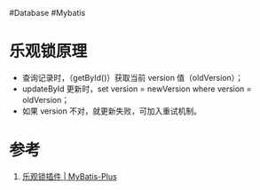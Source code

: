 #Database #Mybatis 

# 乐观锁原理

-   查询记录时，（getById()）获取当前 version 值（oldVersion）；
-   updateById 更新时，set version = newVersion where version = oldVersion；
-   如果 version 不对，就更新失败，可加入重试机制。

# 参考
1. [乐观锁插件 | MyBatis-Plus](https://baomidou.com/pages/0d93c0/#optimisticlockerinnerinterceptor)